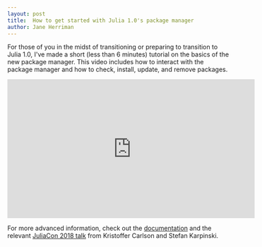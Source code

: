 ```yaml
---
layout: post
title:  How to get started with Julia 1.0's package manager
author: Jane Herriman
---
```


For those of you in the midst of transitioning or preparing to transition to Julia 1.0, I've made a short (less than 6 minutes) tutorial on the basics of the new package manager. This video includes how to interact with the package manager and how to check, install, update, and remove packages.

<iframe width="560" height="315" src="https://www.youtube.com/embed/76KL8aSz0Sg" frameborder="0" allow="autoplay; encrypted-media" allowfullscreen></iframe>

For more advanced information, check out the [documentation](https://docs.julialang.org/en/v1/stdlib/Pkg/index.html) and the relevant [JuliaCon 2018 talk](https://youtu.be/HgFmiT5p0zU) from Kristoffer Carlson and Stefan Karpinski.
